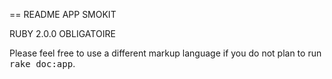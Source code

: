 == README APP SMOKIT

RUBY 2.0.0 OBLIGATOIRE




Please feel free to use a different markup language if you do not plan to run
<tt>rake doc:app</tt>.
